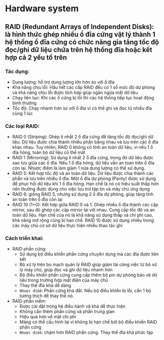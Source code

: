 # Hardware system
## RAID (Redundant Arrays of Independent Disks): là hình thức ghép nhiều ổ đĩa cứng vật lý thành 1 hệ thống ổ đĩa cứng có chức năng gia tăng tốc độ đọc/ghi dữ liệu chứa trên hệ thống đĩa hoặc kết hợp cả 2 yếu tố trên
### Tác dụng: 
- Dung lượng: hỗ trợ dung lượng lớn hơn so với ổ đĩa
- Khả năng chịu lỗi: Hầu hết các cấp RAID đều có 1 số mức độ dự phòng và khả năng chịu lỗi được tích hợp giúp ngăn ngừa mất dữ liệu
- Chạy liên tục: Khi các ổ cứng bị lỗi thì các hệ thống tiếp tục hoạt động bình thường
- Tốc độ: Chạy nhanh hơn so với ổ đĩa vì có thể ghi và đọc từ nhiều đĩa cùng 1 lúc
### Các loại RAID:
- RAID 0 (Striping): Ghép ít nhất 2 ổ đĩa cứng để tăng tốc độ đọc/ghi dữ liệu. Dữ liệu được chia thành nhiều phần bằng nhau và lưu trên các ổ đĩa khác nhau. Tuy nhiên, RAID 0 không có tính an toàn dữ liệu, vì nếu 1 ổ đĩa hỏng, toàn bộ dữ liệu có thể mất
- RAID 1 (Mirroring): Sử dụng ít nhất 2 ổ đĩa cứng, trong đó dữ liệu được sao lưu giữa các ổ đĩa. Nếu 1 ổ đĩa hỏng, dữ liệu vẫn an toàn trên ổ đĩa còn lại. Nhược điểm là làm giảm 1 nửa dung lượng có thể sử dụng.
- RAID 5: Kết hợp tốc độ và an toàn dữ liệu. Dữ liệu được chia thành các phần và lưu trên nhiều ổ đĩa. Một ổ đĩa dự phòng (Parity) được sử dụng để phục hồi dữ liệu khi 1 ổ đĩa hỏng. Hạn chế là nó có hiệu suất thấp hơn nên thường được dùng cho việc lưu trữ tập tin và máy chủ ứng dụng
- RAID 6: giống RAID 5, nhưng sử dụng 2 ổ đĩa dự phòng, giúp tăng tính an toàn trên ổ đĩa còn lại
- RAID 10 (1+0): Kết hợp giữa RAID 0 và 1. Ghép nhiều ổ đĩa thành các cặp mirror, sau đó ghép các cặp mirror lại với nhau. Cung cấp tốc độ và an toàn dữ liệu. Hạn chế của nó là khẳ năng sử dụng thấp và chi phí cao, khả năng mở rộng cũng bị hạn chế. RAID 10 được sử dụng nhiều trong các máy chủ cơ sở dữ liệu thực hiện nhiều thao tác ghi

### Cách triển khai:
- RAID phần cứng:
  - Sử dụng bộ điều khiển phần cứng chuyên dụng mà các đĩa được liên kết
  - Bộ xử lý trên bo mạch quản lý RAID giúp giảm tải công việc từ bộ xử lý máy chủ, giúp đọc và ghi dữ liệu nhanh hơn
  - Bộ điều khiển phần cứng cung cấp thêm bộ pin dự phòng bảo vệ dữ liệu trong trường hợp mất điện của máy chủ
  - Thay thế đĩa khá dễ dàng
  - `Nhược điểm`: Phần cứng khá đắt. Nếu bộ điều khiển bị lỗi, cần 1 bộ tương thích để thay thế nó.
- RAID phần mềm:
  - Được cài đặt trong hệ điều hành và khá dễ thực hiện
  - Không cần thêm phần cứng và phần trung gian
  - Hiệu quả hơn về mặt chi phí
  - Mảng có thể cấu hình lại vì không bị hạn chế bới bộ điều khiển RAID phần cứng
  - `Nhược điểm`: chậm hơn RAID phần cứng. Thay thế đĩa khá phức tạp
